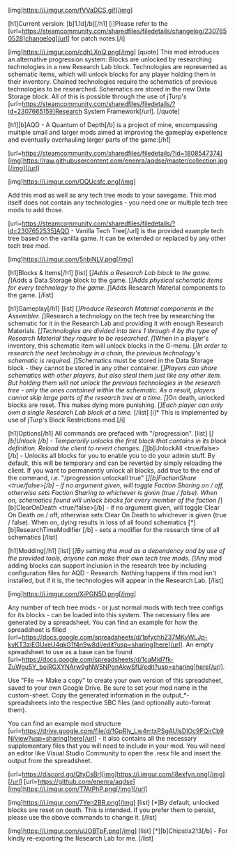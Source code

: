 [img]https://i.imgur.com/fVVaDCS.gif[/img]

[h1]Current version: [b]1.1d[/b][/h1]
[i]Please refer to the [url=https://steamcommunity.com/sharedfiles/filedetails/changelog/2307650528]changelog[/url] for patch notes.[/i]

[img]https://i.imgur.com/cdhLXnQ.png[/img]
[quote]
This mod introduces an alternative progression system: Blocks are unlocked by researching technologies in a new Research Lab block. Technologies are represented as schematic items, which will unlock blocks for any player holding them in their inventory. Chained technologies require the schematics of previous technologies to be researched. Schematics are stored in the new Data Storage block. All of this is possible through the use of jTurp's [url=https://steamcommunity.com/sharedfiles/filedetails/?id=2307665159]Research System Framework[/url].
[/quote]

[h1][b]AQD - A Quantum of Depth[/b] is a project of mine, encompassing multiple small and larger mods aimed at improving the gameplay experience and eventually overhauling larger parts of the game:[/h1]

[url=https://steamcommunity.com/sharedfiles/filedetails/?id=1808547374][img]https://raw.githubusercontent.com/enenra/aqdse/master/collection.jpg[/img][/url]


[img]https://i.imgur.com/OQUcsfc.png[/img]

Add this mod as well as any tech tree mods to your savegame. This mod itself does not contain any technologies - you need one or multiple tech tree mods to add those.

[url=https://steamcommunity.com/sharedfiles/filedetails/?id=2307652535]AQD - Vanilla Tech Tree[/url] is the provided example tech tree based on the vanilla game. It can be extended or replaced by any other tech tree mod.


[img]https://i.imgur.com/5nbiNLV.png[/img]

[h1]Blocks & Items[/h1]
[list]
[*]Adds a Research Lab block to the game.
[*]Adds a Data Storage block to the game.
[*]Adds physical schematic items for every technology to the game.
[*]Adds Research Material components to the game.
[/list]

[h1]Gameplay[/h1]
[list]
[*]Produce Research Material components in the Assembler.
[*]Research a technology on the tech tree by researching the schematic for it in the Research Lab and providing it with enough Research Materials.
[*]Technologies are divided into tiers 1 through 4 by the type of Research Material they require to be researched.
[*]When in a player's inventory, this schematic item will unlock blocks in the G-menu.
[*]In order to research the next technology in a chain, the previous technology's schematic is required.
[*]Schematics must be stored in the Data Storage block - they cannot be stored in any other container.
[*]Players can share schematics with other players, but also steal them just like any other item. But holding them will not unlock the previous technologies in the research tree - only the ones contained within the schematic. As a result, players cannot skip large parts of the research tree at a time.
[*]On death, unlocked blocks are reset. This makes dying more punishing. 
[*]Each player can only own a single Research Lab block at a time.*
[/list]
[i]* This is implemented by use of jTurp's Block Restrictions mod.[/i]

[h1]Options[/h1]
All commands are prefaced with "/progression".
[list]
[*][b]Unlock <schematicType>[/b] - Temporarily unlocks the first block that contains <schematicType> in its block definition. Reload the client to revert changes.
[*][b]UnlockAll <true/false>[/b] - Unlocks all blocks for you to enable you to do your admin stuff. By default, this will be temporary and can be reverted by simply reloading the client. If you want to permanently unlock all blocks, add true to the end of the command, i.e. "/progression unlockall true"
[*][b]FactionShare <true/false>[/b] - if no argument given, will toggle Faction Sharing on / off, otherwise sets Faction Sharing to whichever is given (true / false). When on, schematics found will unlock blocks for every member of the faction
[*][b]ClearOnDeath <true/false>[/b] - if no argument given, will toggle Clear On Death on / off, otherwise sets Clear On Death to whichever is given (true / false). When on, dying results in loss of all found schematics
[*][b]ResearchTimeModifier <float>[/b] - sets a modifier for the research time of all schematics
[/list]

[h1]Modding[/h1]
[list]
[*]By setting this mod as a dependency and by use of the provided tools, anyone can make their own tech tree mods.
[*]Any mod adding blocks can support inclusion in the research tree by including configuration files for AQD - Research. Nothing happens if this mod isn't installed, but if it is, the technologies will appear in the Research Lab.
[/list]


[img]https://i.imgur.com/XiPGN5D.png[/img]

Any number of tech tree mods - or just normal mods with tech tree configs for its blocks - can be loaded into this system. The necessary files are generated by a spreadsheet. You can find an example for how the spreadsheet is filled [url=https://docs.google.com/spreadsheets/d/1pfychh237MKvWLJp-kvKT3ziEGUxeU4qkG1f4n9w8dI/edit?usp=sharing]here[/url]. An empty spreadsheet to use as a base can be found [url=https://docs.google.com/spreadsheets/d/1caMid7fk-ZuWgu5Y_boiRGXYNArw9gNW5NPgnAkwSfU/edit?usp=sharing]here[/url]. 

Use "File --> Make a copy" to create your own version of this spreadsheet, saved to your own Google Drive. Be sure to set your mod name in the custom-sheet. Copy the generated information in the output_*-spreadsheets into the respective SBC files (and optionally auto-format them). 

You can find an example mod structure [url=https://drive.google.com/file/d/1GpRly_Lw4mtxPSgAUlsDlOc9FQirCb9N/view?usp=sharing]here[/url] - it also contains all the necessary supplementary files that you will need to include in your mod. You will need an editor like Visual Studio Community to open the .resx file and insert the output from the spreadsheet.


[url=https://discord.gg/QtyCsBr][img]https://i.imgur.com/l8exfyn.png[/img][/url]
[url=https://github.com/enenra/aqdse][img]https://i.imgur.com/T7AtPhP.png[/img][/url]

[img]https://i.imgur.com/7Yen2BR.png[/img]
[list]
[*]By default, unlocked blocks are reset on death. This is intended. If you prefer them to persist, please use the above commands to change it.
[/list]

[img]https://i.imgur.com/uUOBTpF.png[/img]
[list]
[*][b]Chipstix213[/b] - For kindly re-exporting the Research Lab for me.
[/list]
